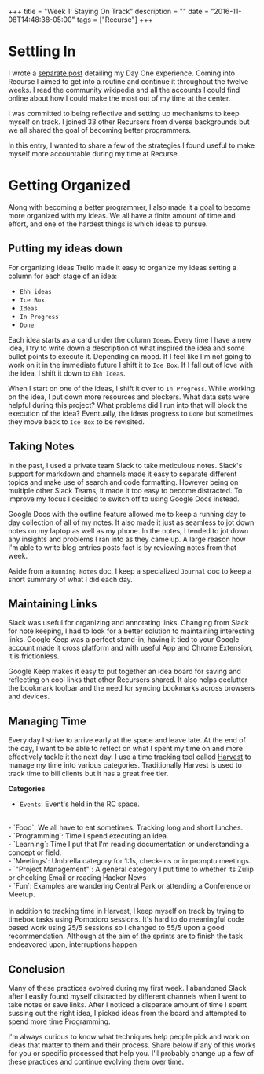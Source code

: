 
+++
title = "Week 1: Staying On Track"
description = ""
date = "2016-11-08T14:48:38-05:00"
tags = ["Recurse"]
+++

Settling In 
===
I wrote a [separate post]((/recurse/day-1)) detailing my Day One experience. Coming into Recurse I aimed to get into a routine and continue it throughout the twelve weeks. I read the community wikipedia and all the accounts I could find online about how I could make the most out of my time at the center.  

I was committed to being reflective and setting up mechanisms to keep myself on track. I joined 33 other Recursers from diverse backgrounds but we all shared the goal of becoming better programmers.

In this entry, I wanted to share a few of the strategies I found useful to make myself more accountable during my time at Recurse.


Getting Organized
===
Along with becoming a better programmer, I also made it a goal to become more organized with my ideas. We all have a finite amount of time and effort, and one of the hardest things is which ideas to pursue. 

Putting my ideas down
---
For organizing ideas Trello made it easy to organize my ideas setting a column for each stage of an idea:

- `Ehh ideas`
- `Ice Box`
- `Ideas`
- `In Progress`
- `Done` 

Each idea starts as a card under the column `Ideas`. Every time I have a new idea, I try to write down a description of what inspired the idea and some bullet points to execute it. Depending on mood.  If I feel like I'm not going to work on it in the immediate future I shift it to `Ice Box`. If I fall out of love with the idea, I shift it down to `Ehh Ideas`. 

When I start on one of the ideas, I shift it over to `In Progress`. While working on the idea, I put down more resources and blockers. What data sets were helpful during this project? What problems did I run into that will block the execution of the idea? Eventually, the ideas progress to `Done` but sometimes they move back to `Ice Box` to be revisited.


Taking Notes 
---
In the past, I used a private team Slack to take meticulous notes. Slack's support for markdown and channels made it easy to separate different topics and make use of search and code formatting.  However being on multiple other Slack Teams, it made it too easy to become distracted. To improve my focus I decided to switch off to using Google Docs instead. 

Google Docs with the outline feature allowed me to keep a running day to day collection of all of my notes. It also made it just as seamless to jot down notes on my laptop as well as my phone. In the notes, I tended to jot down any insights and problems I ran into as they came up. A large reason how I'm able to write blog entries posts fact is by reviewing notes from that week. 

Aside from a `Running Notes` doc, I keep a specialized `Journal` doc to keep a short summary of what I did each day. 

Maintaining Links
---  
Slack was useful for organizing and annotating links. Changing from Slack for note keeping, I had to look for a better solution to maintaining interesting links. Google Keep was a perfect stand-in, having it tied to your Google account made it cross platform and with useful App and Chrome Extension, it is frictionless.

Google Keep makes it easy to put together an idea board for saving and reflecting on cool links that other Recursers shared. It also helps declutter the bookmark toolbar and the need for syncing bookmarks across browsers and devices.


Managing Time
---
Every day I strive to arrive early at the space and leave late. At the end of the day, I want to be able to reflect on what I spent my time on and more effectively tackle it the next day. I use a time tracking tool called [Harvest](https://harvestapp.com) to manage my time into various categories. Traditionally Harvest is used to track time to bill clients but it has a great free tier.

**Categories**
- `Events`: Event's held in the RC space.
<br/>
- `Food`: We all have to eat sometimes. Tracking long and short lunches.
<br/>
- `Programming`: Time I spend executing an idea.
<br/>
- `Learning`: Time I put that I'm reading documentation or understanding a concept or field.
<br/>
- `Meetings`: Umbrella category for 1:1s, check-ins or impromptu meetings. 
<br/>
- `"Project Management"`: A general category I put time to whether its Zulip or checking Email or reading Hacker News
<br/>
- `Fun`: Examples are wandering Central Park or attending a Conference or Meetup.
<br/>
<br/>
In addition to tracking time in Harvest, I keep myself on track by trying to timebox tasks using Pomodoro sessions. It's hard to do meaningful code based work using 25/5 sessions so I changed to 55/5 upon a good recommendation. Although at the aim of the sprints are to finish the task endeavored upon, interruptions happen 

Conclusion
---
Many of these practices evolved during my first week. I abandoned Slack after I easily found myself distracted by different channels when I went to take notes or save links. After I noticed a disparate amount of time I spent sussing out the right idea, I picked ideas from the board and attempted to spend more time Programming. 

I'm always curious to know what techniques help people pick and work on ideas that matter to them and their process. Share below if any of this works for you or specific processed that help you.  I'll probably change up a few of these practices and continue evolving them over time. 